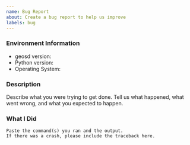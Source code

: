 ```yaml
---
name: Bug Report
about: Create a bug report to help us improve
labels: bug
---
```


<!-- Please search existing issues to avoid creating duplicates. -->

### Environment Information

-   geosd version:
-   Python version:
-   Operating System:

### Description

Describe what you were trying to get done.
Tell us what happened, what went wrong, and what you expected to happen.

### What I Did

```
Paste the command(s) you ran and the output.
If there was a crash, please include the traceback here.
```
